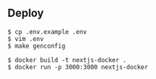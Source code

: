 ## 


## Deploy
```
$ cp .env.example .env
$ vim .env
$ make genconfig

$ docker build -t nextjs-docker .
$ docker run -p 3000:3000 nextjs-docker
```